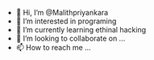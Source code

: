 - 👋 Hi, I’m @Malithpriyankara
- 👀 I’m interested in programing
- 🌱 I’m currently learning ethinal hacking
- 💞️ I’m looking to collaborate on ...
- 📫 How to reach me ...

<!---
Malithpriyankara/Malithpriyankara is a ✨ special ✨ repository because its `README.md` (this file) appears on your GitHub profile.
You can click the Preview link to take a look at your changes.
--->

